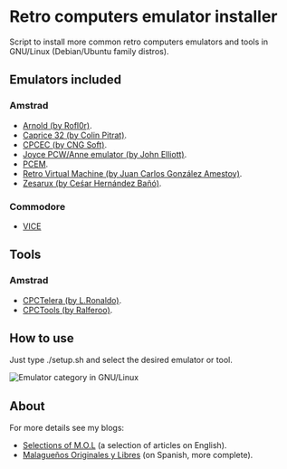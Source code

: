 # Retro computers emulator installer
Script to install more common retro computers emulators and tools in GNU/Linux (Debian/Ubuntu family distros).

## Emulators included
### Amstrad
- [Arnold (by Rofl0r)](https://github.com/rofl0r/arnold).
- [Caprice 32 (by Colin Pitrat)](https://github.com/ColinPitrat/caprice32).
- [CPCEC (by CNG Soft)](http://cngsoft.no-ip.org/cpcec.htm).
- [Joyce PCW/Anne emulator (by John Elliott)](http://www.seasip.info/Unix/Joyce).
- [PCEM](https://pcem-emulator.co.uk).
- [Retro Virtual Machine (by Juan Carlos González Amestoy)](https://www.retrovirtualmachine.org/).
- [Zesarux (by Ceśar Hernández Bañó)](https://github.com/chernandezba/zesarux).
### Commodore
- [VICE](http://vice-emu.sourceforge.net/)

## Tools
### Amstrad
- [CPCTelera (by L.Ronaldo)](https://github.com/lronaldo/cpctelera).
- [CPCTools (by Ralferoo)](https://github.com/ralferoo/cpctools).


## How to use
Just type ./setup.sh and select the desired emulator or tool.

![Emulator category in GNU/Linux](https://raw.githubusercontent.com/cpcbegin/amstrademulatorinstaller/master/resources/images/menu.png)


## About
For more details see my blogs:
- [Selections of M.O.L](https://malagaoriginalenglish.blogspot.com/) (a selection of articles on English).
- [Malagueños Originales y Libres](https://malagaoriginal.blogspot.com) (on Spanish, more complete).
